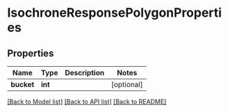 # IsochroneResponsePolygonProperties

## Properties
Name | Type | Description | Notes
------------ | ------------- | ------------- | -------------
**bucket** | **int** |  | [optional] 

[[Back to Model list]](../README.md#documentation-for-models) [[Back to API list]](../README.md#documentation-for-api-endpoints) [[Back to README]](../README.md)

